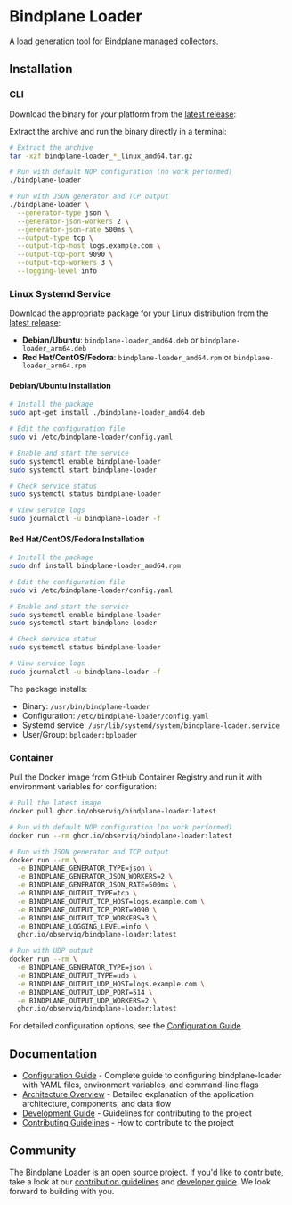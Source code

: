 # Bindplane Loader

A load generation tool for Bindplane managed collectors.

## Installation

### CLI

Download the binary for your platform from the [latest release](https://github.com/observiq/bindplane-loader/releases/latest):

Extract the archive and run the binary directly in a terminal:

```bash
# Extract the archive
tar -xzf bindplane-loader_*_linux_amd64.tar.gz

# Run with default NOP configuration (no work performed)
./bindplane-loader

# Run with JSON generator and TCP output
./bindplane-loader \
  --generator-type json \
  --generator-json-workers 2 \
  --generator-json-rate 500ms \
  --output-type tcp \
  --output-tcp-host logs.example.com \
  --output-tcp-port 9090 \
  --output-tcp-workers 3 \
  --logging-level info
```

### Linux Systemd Service

Download the appropriate package for your Linux distribution from the [latest release](https://github.com/observiq/bindplane-loader/releases/latest):

- **Debian/Ubuntu**: `bindplane-loader_amd64.deb` or `bindplane-loader_arm64.deb`
- **Red Hat/CentOS/Fedora**: `bindplane-loader_amd64.rpm` or `bindplane-loader_arm64.rpm`

#### Debian/Ubuntu Installation

```bash
# Install the package
sudo apt-get install ./bindplane-loader_amd64.deb

# Edit the configuration file
sudo vi /etc/bindplane-loader/config.yaml

# Enable and start the service
sudo systemctl enable bindplane-loader
sudo systemctl start bindplane-loader

# Check service status
sudo systemctl status bindplane-loader

# View service logs
sudo journalctl -u bindplane-loader -f
```

#### Red Hat/CentOS/Fedora Installation

```bash
# Install the package
sudo dnf install bindplane-loader_amd64.rpm

# Edit the configuration file
sudo vi /etc/bindplane-loader/config.yaml

# Enable and start the service
sudo systemctl enable bindplane-loader
sudo systemctl start bindplane-loader

# Check service status
sudo systemctl status bindplane-loader

# View service logs
sudo journalctl -u bindplane-loader -f
```

The package installs:
- Binary: `/usr/bin/bindplane-loader`
- Configuration: `/etc/bindplane-loader/config.yaml`
- Systemd service: `/usr/lib/systemd/system/bindplane-loader.service`
- User/Group: `bploader:bploader`

### Container

Pull the Docker image from GitHub Container Registry and run it with environment variables for configuration:

```bash
# Pull the latest image
docker pull ghcr.io/observiq/bindplane-loader:latest

# Run with default NOP configuration (no work performed)
docker run --rm ghcr.io/observiq/bindplane-loader:latest

# Run with JSON generator and TCP output
docker run --rm \
  -e BINDPLANE_GENERATOR_TYPE=json \
  -e BINDPLANE_GENERATOR_JSON_WORKERS=2 \
  -e BINDPLANE_GENERATOR_JSON_RATE=500ms \
  -e BINDPLANE_OUTPUT_TYPE=tcp \
  -e BINDPLANE_OUTPUT_TCP_HOST=logs.example.com \
  -e BINDPLANE_OUTPUT_TCP_PORT=9090 \
  -e BINDPLANE_OUTPUT_TCP_WORKERS=3 \
  -e BINDPLANE_LOGGING_LEVEL=info \
  ghcr.io/observiq/bindplane-loader:latest

# Run with UDP output
docker run --rm \
  -e BINDPLANE_GENERATOR_TYPE=json \
  -e BINDPLANE_OUTPUT_TYPE=udp \
  -e BINDPLANE_OUTPUT_UDP_HOST=logs.example.com \
  -e BINDPLANE_OUTPUT_UDP_PORT=514 \
  -e BINDPLANE_OUTPUT_UDP_WORKERS=2 \
  ghcr.io/observiq/bindplane-loader:latest
```


For detailed configuration options, see the [Configuration Guide](/docs/configuration.md).

## Documentation

- [Configuration Guide](/docs/configuration.md) - Complete guide to configuring bindplane-loader with YAML files, environment variables, and command-line flags
- [Architecture Overview](/docs/architecture.md) - Detailed explanation of the application architecture, components, and data flow
- [Development Guide](/docs/development.md) - Guidelines for contributing to the project
- [Contributing Guidelines](/docs/CONTRIBUTING.md) - How to contribute to the project

## Community

The Bindplane Loader is an open source project. If you'd like to contribute, take a look at our [contribution guidelines](/docs/CONTRIBUTING.md) and [developer guide](/docs/development.md). We look forward to building with you.
